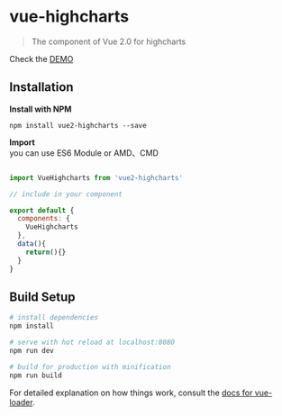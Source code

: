 # vue-highcharts

> The component of Vue 2.0 for highcharts

Check the [DEMO](http://www.iamsuperman.cn/vue-highcharts/demo/)

## Installation
**Install with NPM**

```
npm install vue2-highcharts --save
```

**Import**
<br>
you can use ES6 Module or AMD、CMD
```javascript

import VueHighcharts from 'vue2-highcharts'

// include in your component

export default {
  components: {
    VueHighcharts
  },
  data(){
    return(){}
  }
}

```

## Build Setup

``` bash
# install dependencies
npm install

# serve with hot reload at localhost:8080
npm run dev

# build for production with minification
npm run build
```

For detailed explanation on how things work, consult the [docs for vue-loader](http://vuejs.github.io/vue-loader).
